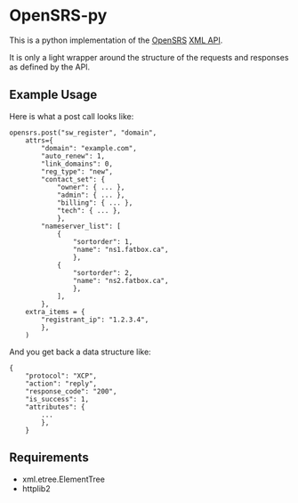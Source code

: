 OpenSRS-py
==========

This is a python implementation of the [OpenSRS][opensrs] [XML API][xmlapi].

It is only a light wrapper around the structure of the requests and
responses as defined by the API.

Example Usage
-------------

Here is what a post call looks like:

    opensrs.post("sw_register", "domain",
        attrs={
            "domain": "example.com",
            "auto_renew": 1,
            "link_domains": 0,
            "reg_type": "new",
            "contact_set": {
                "owner": { ... },
                "admin": { ... },
                "billing": { ... },
                "tech": { ... },
                },
            "nameserver_list": [
                {
                    "sortorder": 1,
                    "name": "ns1.fatbox.ca",
                    },
                {
                    "sortorder": 2,
                    "name": "ns2.fatbox.ca",
                    },
                ],
            },
        extra_items = {
            "registrant_ip": "1.2.3.4",
            },
        )

And you get back a data structure like:

    {
        "protocol": "XCP",
        "action": "reply",
        "response_code": "200",
        "is_success": 1,
        "attributes": {
            ...
            },
        }

Requirements
------------

 * xml.etree.ElementTree
 * httplib2

[opensrs]: http://opensrs.com
[xmlapi]: http://opensrs.com/docs/opensrsapixml/index.htm
